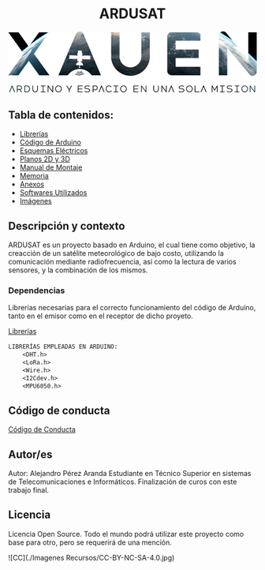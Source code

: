 <h1 align="center"> ARDUSAT</h1>

<div style="text-align:center">
  <img src="./Imagenes Recursos/ESPACIO.jpg" />
</div>


## Tabla de contenidos:

- [Librerías](https://github.com/alejandroperez9/ARDUSAT/tree/main/Librer%C3%ADas)
- [Código de Arduino](https://github.com/alejandroperez9/ARDUSAT/tree/main/C%C3%B3digo%20de%20Arduino)
- [Esquemas Eléctricos](https://github.com/alejandroperez9/ARDUSAT/tree/main/Esquemas%20El%C3%A9ctricos)
- [Planos 2D y 3D](https://github.com/alejandroperez9/ARDUSAT/tree/main/Planos%202D%20y%203D)
- [Manual de Montaje](https://github.com/alejandroperez9/ARDUSAT/tree/main/Manual%20de%20Montaje)
- [Memoria](#Memoria)
- [Anexos](https://github.com/alejandroperez9/ARDUSAT/tree/main/Anexos)
- [Softwares Utilizados](#Programas)
- [Imágenes](https://github.com/alejandroperez9/ARDUSAT/tree/main/Imagenes%20Recursos)
  


## Descripción y contexto

ARDUSAT es un proyecto basado en Arduino, el cual tiene como objetivo, la creacción de un satélite meteorológico de bajo costo, utilizando la comunicación mediante radiofrecuencia, así como la lectura de varios sensores, y la combinación de los mismos.


### Dependencias

Librerías necesarias para el correcto funcionamiento del código de Arduino, tanto en el emisor como en el receptor de dicho proyeto.

[Librerías](https://github.com/alejandroperez9/ARDUSAT/tree/main/Librer%C3%ADas)

    LIBRERÍAS EMPLEADAS EN ARDUINO:
        <DHT.h>
        <LoRa.h>
        <Wire.h>
        <I2Cdev.h>
        <MPU6050.h>



## Código de conducta 

[Código de Conducta](#CODE-OF-CONDUCT.md)

## Autor/es
Autor: Alejandro Pérez Aranda
Estudiante en Técnico Superior en sistemas de Telecomunicaciones e Informáticos.
Finalización de curos con este trabajo final.


## Licencia 
Licencia Open Source.
Todo el mundo podrá utilizar este proyecto como base para otro, pero se requerirá de una mención.

![CC](./Imagenes Recursos/CC-BY-NC-SA-4.0.jpg)
